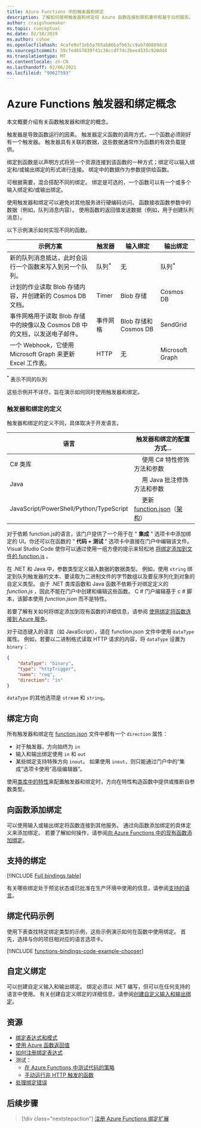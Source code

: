```yaml
---
title: Azure Functions 中的触发器和绑定
description: 了解如何使用触发器和绑定将 Azure 函数连接到联机事件和基于云的服务。
author: craigshoemaker
ms.topic: conceptual
ms.date: 02/18/2019
ms.author: cshoe
ms.openlocfilehash: 4cafe9af1eb5a765ab86bafb63cc9ab7d0889dc8
ms.sourcegitcommit: 59cfed657839f41c36ccdf7dc2bee4535c920dd4
ms.translationtype: MT
ms.contentlocale: zh-CN
ms.lasthandoff: 02/06/2021
ms.locfileid: "99627593"
---
```

# <a name="azure-functions-triggers-and-bindings-concepts"></a>Azure Functions 触发器和绑定概念

本文概要介绍有关函数触发器和绑定的概念。

触发器是导致函数运行的因素。 触发器定义函数的调用方式，一个函数必须刚好有一个触发器。 触发器具有关联的数据，这些数据通常作为函数的有效负载提供。 

绑定到函数是以声明方式将另一个资源连接到该函数的一种方式；绑定可以输入绑定和/或输出绑定的形式进行连接。   绑定中的数据作为参数提供给函数。

可根据需要，混合搭配不同的绑定。 绑定是可选的，一个函数可以有一个或多个输入绑定和/或输出绑定。

使用触发器和绑定可以避免对其他服务进行硬编码访问。 函数接收函数参数中的数据（例如，队列消息内容）。 使用函数的返回值发送数据（例如，用于创建队列消息）。 

以下示例演示如何实现不同的函数。

| 示例方案 | 触发器 | 输入绑定 | 输出绑定 |
|-------------|---------|---------------|----------------|
| 新的队列消息抵达，此时会运行一个函数来写入到另一个队列。 | 队列<sup>*</sup> | 无  | 队列<sup>*</sup> |
|计划的作业读取 Blob 存储内容，并创建新的 Cosmos DB 文档。 | Timer | Blob 存储 | Cosmos DB |
|事件网格用于读取 Blob 存储中的映像以及 Cosmos DB 中的文档，以发送电子邮件。 | 事件网格 | Blob 存储和 Cosmos DB | SendGrid |
| 一个 Webhook，它使用 Microsoft Graph 来更新 Excel 工作表。 | HTTP | 无  | Microsoft Graph |

<sup>\*</sup> 表示不同的队列

这些示例并不详尽，旨在演示如何同时使用触发器和绑定。

###  <a name="trigger-and-binding-definitions"></a>触发器和绑定的定义

触发器和绑定的定义不同，具体取决于开发语言。

| 语言 | 触发器和绑定的配置方式... |
|-------------|--------------------------------------------|
| C# 类库 | &nbsp;&nbsp;&nbsp;&nbsp;&nbsp;使用 C# 特性修饰方法和参数 |
| Java | &nbsp;&nbsp;&nbsp;&nbsp;&nbsp;用 Java 批注修饰方法和参数  | 
| JavaScript/PowerShell/Python/TypeScript | &nbsp;&nbsp;&nbsp;&nbsp;&nbsp;更新 [function.json](./functions-reference.md)（[架构](http://json.schemastore.org/function)） |

对于依赖 function.js的语言，该门户提供了一个用于在 " **集成** " 选项卡中添加绑定的 UI。你还可以在函数的 " **代码 + 测试** " 选项卡中直接在门户中编辑该文件。 Visual Studio Code 使你可以通过使用一组方便的提示来轻松地 [将绑定添加到文件的 function.js](functions-develop-vs-code.md?tabs=nodejs#add-a-function-to-your-project) 。 

在 .NET 和 Java 中，参数类型定义输入数据的数据类型。 例如，使用 `string` 绑定到队列触发器的文本、要读取为二进制文件的字节数组以及要反序列化到对象的自定义类型。 由于 .NET 类库函数和 Java 函数不依赖于对绑定定义的 *function.js* ，因此不能在门户中创建和编辑这些函数。 C # 门户编辑基于 c # 脚本，该脚本使用 *function.json* 而不是特性。

若要了解有关如何将绑定添加到现有函数的详细信息，请参阅 [使用绑定将函数连接到 Azure 服务](add-bindings-existing-function.md)。

对于动态键入的语言（如 JavaScript），请在 function.json 文件中使用 `dataType` 属性。 例如，若要以二进制格式读取 HTTP 请求的内容，将 `dataType` 设置为 `binary`：

```json
{
    "dataType": "binary",
    "type": "httpTrigger",
    "name": "req",
    "direction": "in"
}
```

`dataType` 的其他选项是 `stream` 和 `string`。

## <a name="binding-direction"></a>绑定方向

所有触发器和绑定在 [function.json](./functions-reference.md) 文件中都有一个 `direction` 属性：

- 对于触发器，方向始终为 `in`
- 输入和输出绑定使用 `in` 和 `out`
- 某些绑定支持特殊方向 `inout`。 如果使用 `inout`，则只能通过门户中的“集成”选项卡使用“高级编辑器”。  

使用[类库中的特性](functions-dotnet-class-library.md)来配置触发器和绑定时，方向在特性构造函数中提供或推断自参数类型。

## <a name="add-bindings-to-a-function"></a>向函数添加绑定

可以使用输入或输出绑定将函数连接到其他服务。 通过向函数添加绑定的具体定义来添加绑定。 若要了解如何操作，请参阅[向 Azure Functions 中的现有函数添加绑定](add-bindings-existing-function.md)。  

## <a name="supported-bindings"></a>支持的绑定

[!INCLUDE [Full bindings table](../../includes/functions-bindings.md)]

有关哪些绑定处于预览状态或已批准在生产环境中使用的信息，请参阅[支持的语言](supported-languages.md)。

## <a name="bindings-code-examples"></a>绑定代码示例

使用下表查找特定绑定类型的示例，这些示例演示如何在函数中使用绑定。 首先，选择与你的项目相对应的语言选项卡。 

[!INCLUDE [functions-bindings-code-example-chooser](../../includes/functions-bindings-code-example-chooser.md)]

## <a name="custom-bindings"></a>自定义绑定

可以创建自定义输入和输出绑定。 绑定必须以 .NET 编写，但可以在任何支持的语言中使用。 有关创建自定义绑定的详细信息，请参阅[创建自定义输入和输出绑定](https://github.com/Azure/azure-webjobs-sdk/wiki/Creating-custom-input-and-output-bindings)。

## <a name="resources"></a>资源
- [绑定表达式和模式](./functions-bindings-expressions-patterns.md)
- [使用 Azure 函数返回值](./functions-bindings-return-value.md)
- [如何注册绑定表达式](./functions-bindings-register.md)
- 测试：
  - [在 Azure Functions 中测试代码的策略](functions-test-a-function.md)
  - [手动运行非 HTTP 触发的函数](functions-manually-run-non-http.md)
- [处理绑定错误](./functions-bindings-errors.md)

## <a name="next-steps"></a>后续步骤
> [!div class="nextstepaction"]
> [注册 Azure Functions 绑定扩展](./functions-bindings-register.md)
